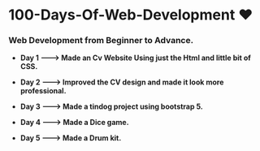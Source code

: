 # 100-Days-Of-Web-Development ❤️
<h3> Web Development from Beginner to Advance.</h3>
<ul> 
  <li> 
<p><strong> Day 1 ---> Made an Cv Website Using just the Html and little bit of CSS. </strong> </p>
  </li>
  <li>
    <p><strong> Day 2 ---> Improved the CV design and made it look more professional. </strong> </p>
  </li>
   <li>
    <p><strong> Day 3 ---> Made a tindog project using bootstrap 5.</strong> </p>
  </li>
   <li>
    <p><strong> Day 4 ---> Made a Dice game.</strong> </p>
  </li>
   <li>
    <p><strong> Day 5 ---> Made a Drum kit.</strong> </p>
  </li>
</ul>
